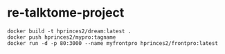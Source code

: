 # re-talktome-project


```
docker build -t hprinces2/dream:latest .
docker push hprinces2/mypro:tagname
docker run -d -p 80:3000 --name myfrontpro hprinces2/frontpro:latest 
```
